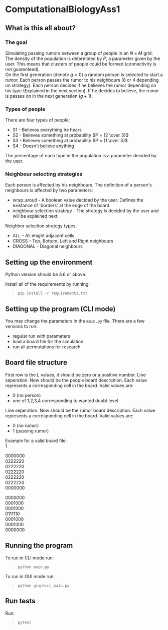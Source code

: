 # ComputationalBiologyAss1
## What is this all about?
### The goal
Simulating passing rumors between a group of people in an $N \times M$ grid.\
The density of the population is determined by $P$, a parameter given by the user. This means that clusters of people could be formed (connectivity is not guarenteed).\
On the first generation (denote $g=0$) a random person is selected to start a rumor. Each person passes the rumor to his neighbours (8 or 4 depending on strategy). Each person decides if he believes the rumor depending on his type (Explained in the next section). If he decides to believe, the rumor is passes on in the next generation ($g + 1$).

### Types of people
There are four types of people:
- S1 - Believes everything he hears
- S2 - Believes something at probability $P = {2 \over 3}$
- S3 - Believes something at probability $P = {1 \over 3}$
- S4 - Doesn't believe anything

The percentage of each type in the population is a parameter decided by the user.

### Neighbour selecting strategies
Each person is affected by his neighbours. The definition of a person's neighbours is affected by two parameters:
- wrap_aroud - A boolean value decided by the user. Defines the existance of 'borders' at the edge of the board.
- neighbour selection strategy - The strategy is decided by the user and will be explained next.

Neighbor selection strategy types:
- ALL - All ehight adjacent cells
- CROSS - Top, Bottom, Left and Right neighbours
- DIAGONAL - Diagonal neighbours

## Setting up the environment
Python version should be 3.6 or above.

Install all of the requirements by running:
>```pip install -r requirements.txt```

## Setting up the program (CLI mode)
You may change the parameters in the `main.py` file.
There are a few versions to run:
- regular run with parameters
- load a board file for the simulation
- run all permutations for research

## Board file structure
First row is the L values, it should be zero or a positive number.
Line seperation.
Now should be the people board description. Each value represents a corresponding cell in the board. Valid values are:
- 0 (no person)
- one of 1,2,3,4 corresponding to wanted doubt level

Line seperation.
Now should be the rumor board description. Each value represents a corresponding cell in the board. Valid values are:
- 0 (no rumor)
- 1 (passing rumor)

Example for a valid board file:\
1

0000000\
0222220\
0222220\
0222220\
0222220\
0222220\
0000000

0000000\
0001000\
0001000\
0111110\
0001000\
0001000\
0000000

## Running the program
To run in CLI mode run:
>```python main.py```

To run in GUI mode run:
>```python graphics_main.py```

## Run tests
Run:
>```pytest```

